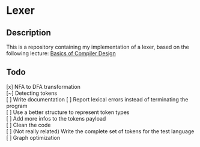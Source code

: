 # Lexer

## Description
This is a repository containing my implementation of a lexer, based on the following lecture:
[Basics of Compiler Design](http://hjemmesider.diku.dk/~torbenm/Basics/basics_lulu2.pdf)

## Todo
[x] NFA to DFA transformation  
[~] Detecting tokens  
[ ] Write documentation
[ ] Report lexical errors instead of terminating the program  
[ ] Use a better structure to represent token types  
[ ] Add more infos to the tokens payload  
[ ] Clean the code  
[ ] (Not really related) Write the complete set of tokens for the test language  
[ ] Graph optimization  

